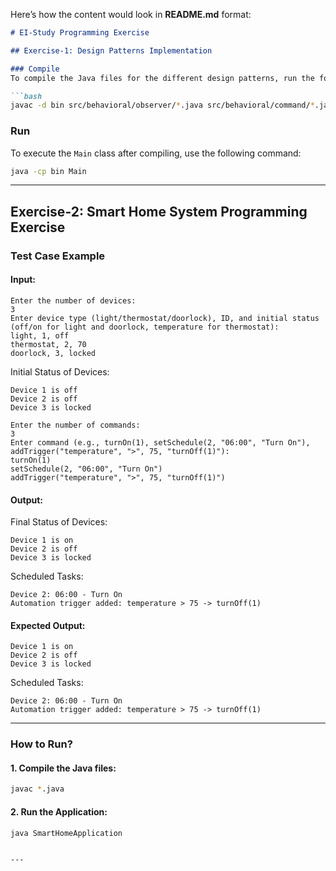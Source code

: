 Here’s how the content would look in **README.md** format:

```markdown
# EI-Study Programming Exercise

## Exercise-1: Design Patterns Implementation

### Compile
To compile the Java files for the different design patterns, run the following command:

```bash
javac -d bin src/behavioral/observer/*.java src/behavioral/command/*.java src/creational/singleton/*.java src/creational/factory/*.java src/structural/adapter/*.java src/structural/composite/*.java src/Main.java
```




### Run
To execute the `Main` class after compiling, use the following command:

```bash
java -cp bin Main
```

---

## Exercise-2: Smart Home System Programming Exercise

### Test Case Example

#### **Input:**

```text
Enter the number of devices:
3
Enter device type (light/thermostat/doorlock), ID, and initial status (off/on for light and doorlock, temperature for thermostat):
light, 1, off
thermostat, 2, 70
doorlock, 3, locked
```

Initial Status of Devices:
```text
Device 1 is off
Device 2 is off
Device 3 is locked
```

```text
Enter the number of commands:
3
Enter command (e.g., turnOn(1), setSchedule(2, "06:00", "Turn On"), addTrigger("temperature", ">", 75, "turnOff(1)"):
turnOn(1)
setSchedule(2, "06:00", "Turn On")
addTrigger("temperature", ">", 75, "turnOff(1)")
```

#### **Output:**

Final Status of Devices:
```text
Device 1 is on
Device 2 is off
Device 3 is locked
```

Scheduled Tasks:
```text
Device 2: 06:00 - Turn On
Automation trigger added: temperature > 75 -> turnOff(1)
```

#### **Expected Output:**

```text
Device 1 is on
Device 2 is off
Device 3 is locked
```

Scheduled Tasks:
```text
Device 2: 06:00 - Turn On
Automation trigger added: temperature > 75 -> turnOff(1)
```

---

### How to Run?

#### 1. **Compile the Java files:**

```bash
javac *.java
```

#### 2. **Run the Application:**

```bash
java SmartHomeApplication
```
```

---

